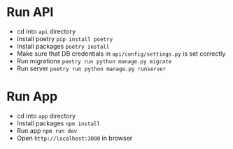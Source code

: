 # Run API
- cd into `api` directory
- Install poetry `pip install poetry`
- Install packages `poetry install`
- Make sure that DB credentials in `api/config/settings.py` is set correctly
- Run migrations `poetry run python manage.py migrate`
- Run server `poetry run python manage.py runserver`

# Run App
- cd into `app` directory
- Install packages `npm install`
- Run app `npm run dev`
- Open `http://localhost:3000` in browser
